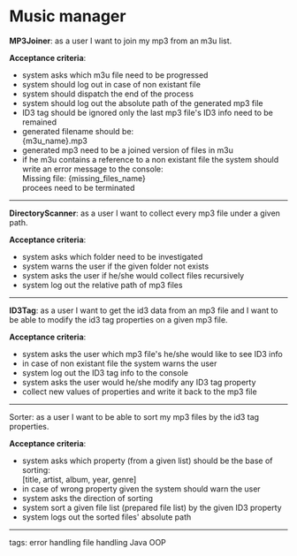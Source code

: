 # Music manager

**MP3Joiner**: as a user I want to join my mp3 from an m3u list.

**Acceptance criteria**:
* system asks which m3u file need to be progressed
* system should log out in case of non existant file
* system should dispatch the end of the process
* system should log out the absolute path of the generated mp3 file
* ID3 tag should be ignored only the last mp3 file's ID3 info need to be remained
* generated filename should be:  
  {m3u_name}.mp3
* generated mp3 need to be a joined version of files in m3u
* if he m3u contains a reference to a non existant file the system should write an error message to the console:  
  Missing file: {missing_files_name}  
  procees need to be terminated

--------

**DirectoryScanner**: as a user I want to collect every mp3 file under a given path.

**Acceptance criteria**:
* system asks which folder need to be investigated
* system warns the user if the given folder not exists
* system asks the user if he/she would collect files recursively
* system log out the relative path of mp3 files

--------

**ID3Tag**: as a user I want to get the id3 data from an mp3 file
and I want to be able to modify the id3 tag properties on a given mp3 file.

**Acceptance criteria**:
* system asks the user which mp3 file's he/she would like to see ID3 info
* in case of non existant file the system warns the user
* system log out the ID3 tag info to the console
* system asks the user would he/she modify any ID3 tag property
* collect new values of properties and write it back to the mp3 file

--------

Sorter: as a user I want to be able to sort my mp3 files by the id3 tag properties.

**Acceptance criteria**:
* system asks which property (from a given list) should be the base of sorting:  
  [title, artist, album, year, genre]
* in case of wrong property given the system should warn the user
* system asks the direction of sorting
* system sort a given file list (prepared file list) by the given ID3 property
* system logs out the sorted files' absolute path

--------

tags:
error handling
file handling
Java
OOP
